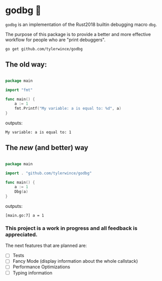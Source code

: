 # godbg 🐛

`godbg` is an implementation of the Rust2018 builtin debugging macro `dbg`.

The purpose of this package is to provide a better and more effective workflow for
people who are "print debuggers".

`go get github.com/tylerwince/godbg`

## The old way:

```go

package main

import "fmt"

func main() {
    a := 1
    fmt.Printf("My variable: a is equal to: %d", a)
}

```
outputs:

```
My variable: a is equal to: 1
```

## The _new_ (and better) way

```go

package main

import . "github.com/tylerwince/godbg"

func main() {
    a := 1
    Dbg(a)
}

```
outputs:

```
[main.go:7] a = 1
```

### This project is a work in progress and all feedback is appreciated.

The next features that are planned are:

- [ ] Tests
- [ ] Fancy Mode (display information about the whole callstack)
- [ ] Performance Optimizations
- [ ] Typing information
